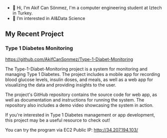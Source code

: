- 👋 Hi, I'm Akif Can Sönmez, I'm a computer engineering student at Iztech in Turkey.
- 👀 I’m interested in AI&Data Science

## My Recent Project
### Type 1 Diabetes Monitoring 
https://github.com/AkifCanSonmez/Type-1-Diabet-Monitoring

The Type-1-Diabet-Monitoring project is a system for monitoring and managing Type 1 Diabetes. The project includes a mobile app for recording blood glucose levels, insulin doses, and meals, as well as a web app for visualizing the data and providing insights to the user.

The project's GitHub repository contains the source code for web app, as well as documentation and instructions for running the system. The repository also includes a demo video showcasing the system in action.

If you're interested in Type 1 Diabetes management or app development, this project may be a useful resource to check out!

You can try the program via EC2 Public IP: http://34.207.194.103/
